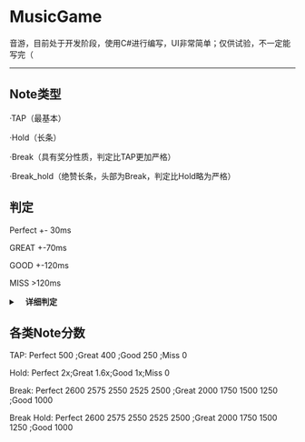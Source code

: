 # MusicGame
音游，目前处于开发阶段，使用C#进行编写，UI非常简单；仅供试验，不一定能写完（

-----------------------------------------------------------------

## Note类型

·TAP（最基本）

·Hold（长条）

·Break（具有奖分性质，判定比TAP更加严格）

·Break_hold（绝赞长条，头部为Break，判定比Hold略为严格）

## 判定

Perfect +- 30ms

GREAT             +-70ms

GOOD             +-120ms

MISS              >120ms

<details>
  
 <summary><b>&nbsp;&nbsp;&nbsp; 详细判定</b></summary>
  
BREAK 2600       +-10ms（大P）

BREAK 2575       +-15ms

BREAK 2550       +-20ms

BREAK 2525       +-25ms

BREAK 2500       +-30ms（小P）

GREAT 2000       +-40ms
  
  GREAT 1750     +-50ms
  
  GREAT 1500     +-60ms

GOOD 1250        +-70ms
  
  GOOD 1000        +-120ms

MISS              >120ms

    
<br/>
  
</details>

## 各类Note分数

TAP: Perfect 500 ;Great 400 ;Good 250 ;Miss 0

Hold: Perfect 2x;Great 1.6x;Good 1x;Miss 0

Break: Perfect 2600 2575 2550 2525 2500 ;Great 2000 1750 1500 1250 ;Good 1000

Break Hold: Perfect 2600 2575 2550 2525 2500 ;Great 2000 1750 1500 1250 ;Good 1000
